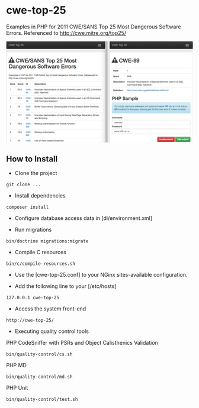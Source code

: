 # cwe-top-25
Examples in PHP for 2011 CWE/SANS Top 25 Most Dangerous Software Errors. Referenced to http://cwe.mitre.org/top25/

![Screenshot](public/images/screenshot.png)

## How to Install

- Clone the project

```
git clone ...
```

- Install dependencies

```
composer install
```

- Configure database access data in [di/environment.xml]


- Run migrations

```
bin/doctrine migrations:migrate
```

- Compile C resources

```
bin/c/compile-resources.sh
```

- Use the [cwe-top-25.conf] to your NGinx sites-available configuration.

- Add the following line to your [/etc/hosts]

```
127.0.0.1 cwe-top-25
```

- Access the system front-end

```
http://cwe-top-25/
```

- Executing quality control tools

PHP CodeSniffer with PSRs and Object Calisthenics Validation

```
bin/quality-control/cs.sh
```

PHP MD

```
bin/quality-control/md.sh
```

PHP Unit

```
bin/quality-control/test.sh
```